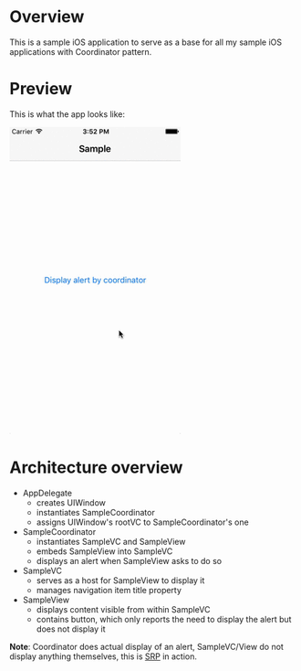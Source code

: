 
# Overview

This is a sample iOS application to serve as a base for all my sample iOS
applications with Coordinator pattern.

# Preview

This is what the app looks like:

![Preview][preview]

# Architecture overview

* AppDelegate
    * creates UIWindow
    * instantiates SampleCoordinator
    * assigns UIWindow's rootVC to SampleCoordinator's one
* SampleCoordinator
    * instantiates SampleVC and SampleView
    * embeds SampleView into SampleVC
    * displays an alert when SampleView asks to do so
* SampleVC
    * serves as a host for SampleView to display it
    * manages navigation item title property
* SampleView
    * displays content visible from within SampleVC
    * contains button, which only reports the need to display the alert but does not display it

**Note**: Coordinator does actual display of an alert, SampleVC/View do not display anything themselves, this is [SRP][srp] in action.

[preview]: preview.gif
[srp]: https://en.wikipedia.org/wiki/Single_responsibility_principle

